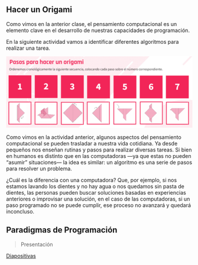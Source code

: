 ## Hacer un Origami

Como vimos en la anterior clase, el pensamiento computacional es un elemento clave en el desarrollo de nuestras capacidades de programación.

En la siguiente actividad vamos a identificar diferentes algoritmos para realizar una tarea.

![Origami](./imgs/01-origami.png)

Como vimos en la actividad anterior, algunos aspectos del pensamiento computacional se pueden trasladar a nuestra vida cotidiana. Ya desde pequeños nos enseñan rutinas y pasos para realizar diversas tareas. Si bien en humanos es distinto que en las computadoras —ya que estas no pueden “asumir” situaciones— la idea es similar: un algoritmo es una serie de pasos para resolver un problema.

¿Cuál es la diferencia con una computadora? Que, por ejemplo, si nos estamos lavando los dientes y no hay agua o nos quedamos sin pasta de dientes, las personas pueden buscar soluciones basadas en experiencias anteriores o improvisar una solución, en el caso de las computadoras, si un paso programado no se puede cumplir, ese proceso no avanzará y quedará inconcluso.

## Paradigmas de Programación

>Presentación

[Diapositivas](https://docs.google.com/presentation/d/1NE-Y7sLKxpnKkpgE7yuy72rmt-N8m98fa44sjuz84Zo/edit?usp=sharing)

